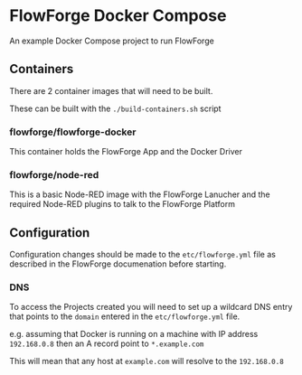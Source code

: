 # FlowForge Docker Compose

An example Docker Compose project to run FlowForge

## Containers

There are 2 container images that will need to be built.

These can be built with the `./build-containers.sh` script 


### flowforge/flowforge-docker

This container holds the FlowForge App and the Docker Driver

### flowforge/node-red

This is a basic Node-RED image with the FlowForge Lanucher and the required Node-RED plugins to talk to the FlowForge Platform

## Configuration

Configuration changes should be made to the `etc/flowforge.yml` file as described in the FlowForge documenation before starting.

### DNS

To access the Projects created you will need to set up a wildcard DNS entry that points to the `domain` entered in the `etc/flowforge.yml` file.

e.g. assuming that Docker is running on a machine with IP address `192.168.0.8` then an A record point to  `*.example.com`

This  will mean that any host at `example.com` will resolve to the `192.168.0.8`